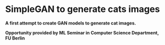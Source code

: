 # SimpleGAN to generate cats images


**A first attempt to create GAN models to generate cat images.**

**Opportunity provided by ML Seminar in Computer Science Department, FU Berlin**
